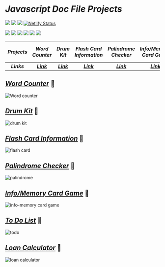 # _Javascript Doc File Projects_
<img src="https://img.shields.io/badge/JavaScript Doc Projects-Javascript-yellow" /> <img src="https://img.shields.io/badge/Course-Full%20Stack%20JavaScript%20Web%20Developer%20Bootcamp-brightgreen" /> <img src="https://img.shields.io/badge/Instructor-Hitesh%20Chowdhary%20Sir-orange" />
[![Netlify Status](https://api.netlify.com/api/v1/badges/24689925-d1f1-434c-a82e-0780baef19cc/deploy-status)](https://app.netlify.com/sites/js-palindrome-checker/deploys)
<br>

<img src="https://img.shields.io/badge/Project 1-Word Counter-5D3FD3" /> <img src="https://img.shields.io/badge/Project 2-Drum Kit-5D3FD3" /> <img src="https://img.shields.io/badge/Project 3-Flash Card Information-5D3FD3" /> <img src="https://img.shields.io/badge/Project 4-Palindrome Checker-5D3FD3" /> <img src="https://img.shields.io/badge/Project 5-Info/Memory Card Game-5D3FD3" /> <img src="https://img.shields.io/badge/Project 6-To Do List-5D3FD3" />

| _Projects_ | _Word Counter_ | _Drum Kit_ | _Flash Card Information_ | _Palindrome Checker_ | _Info/Memory Card Game_ | _To Do List_ | _Loan Calculator_ |
| :---:   | :---: | :---: |  :---: |  :---: |  :---: |  :---: |  :---: |
| _<b>Links</b>_ | _<b>[Link](https://wordcounter-js.netlify.app/)</b>_ | _<b>[Link](https://drum-kit-in-js.netlify.app/)</b>_ | _<b>[Link](https://flash-card-information-in-js.netlify.app/)</b>_ | _<b>[Link](https://js-palindrome-checker.netlify.app/)</b>_ | _<b>[Link](https://info-memory-card-game.netlify.app/)</b>_ | _<b>[Link](https://todo-list-in-js.netlify.app/)</b>_ | _<b>[Link](https://wordcounter-js.netlify.app/)</b>_ | _<b>[Link](https://loan-calculator-in-js.netlify.app/)</b>_ |


## _[Word Counter](https://wordcounter-js.netlify.app/)_ 🔗
![Word counter](https://user-images.githubusercontent.com/91872149/209664699-adf6cff4-7097-49a5-8aed-039102e81f40.png)

## _[Drum Kit](https://drum-kit-in-js.netlify.app/)_ 🔗
![drum kit](https://user-images.githubusercontent.com/91872149/210045833-444b4d30-9c83-4611-b92e-8839723b24fa.png)

## _[Flash Card Information](https://flash-card-information-in-js.netlify.app/)_ 🔗
![flash card](https://user-images.githubusercontent.com/91872149/210039051-bf018b39-52af-4d3c-9db5-75c895cf0320.png)

## _[Palindrome Checker](https://js-palindrome-checker.netlify.app/)_ 🔗
![palindrome](https://user-images.githubusercontent.com/91872149/210039264-14a47119-c629-46c8-9b20-e988495c2901.png)

## _[Info/Memory Card Game](https://info-memory-card-game.netlify.app/)_ 🔗
![info-memory card game](https://user-images.githubusercontent.com/91872149/210045024-4d6c088c-561c-45e6-9a61-c2d69b734cc2.png)

## _[To Do List](https://todo-list-in-js.netlify.app/)_ 🔗
![todo](https://user-images.githubusercontent.com/91872149/210050631-6d6b1c92-067a-4735-a481-3fbb9ebc6869.png)

## _[Loan Calculator](https://loan-calculator-in-js.netlify.app/)_ 🔗
![loan calculator](https://user-images.githubusercontent.com/91872149/210058941-a97daaf7-f088-4110-ac8c-33a53a4578e8.png)
